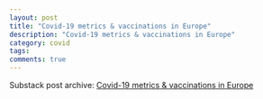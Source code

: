 ```yaml
---
layout: post
title: "Covid-19 metrics & vaccinations in Europe"
description: "Covid-19 metrics & vaccinations in Europe"
category: covid
tags: 
comments: true
---
```


Substack post archive: [Covid-19 metrics & vaccinations in Europe](https://godlak.substack.com/p/covid-19-metrics-and-vaccinations)
